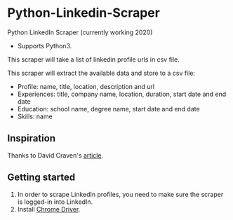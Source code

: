 # Python-Linkedin-Scraper
Python LinkedIn Scraper (currently working 2020)
* Supports Python3. 

This scraper will take a list of linkedin profile urls in csv file. 

This scraper will extract the available data and store to a csv file:
* Profile: name, title, location, description and url
* Experiences: title, company name, location, duration, start date and end date
* Education: school name, degree name, start date and end date
* Skills: name

## Inspiration
Thanks to David Craven's [article](https://www.linkedin.com/pulse/how-easy-scraping-data-from-linkedin-profiles-david-craven/).

## Getting started

1. In order to scrape LinkedIn profiles, you need to make sure the scraper is logged-in into LinkedIn. 
2. Install [Chrome Driver](https://sites.google.com/a/chromium.org/chromedriver/downloads).
